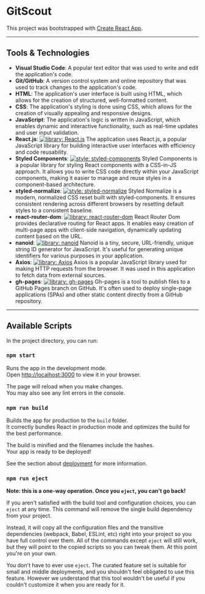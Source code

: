 # GitScout

This project was bootstrapped with [Create React App](https://github.com/facebook/create-react-app).

---

## Tools & Technologies

- **Visual Studio Code**: A popular text editor that was used to write and edit the application's code.
- **Git/GitHub**: A version control system and online repository that was used to track changes to the application's code.
- **HTML**: The application's user interface is built using HTML, which allows for the creation of structured, well-formatted content.
- **CSS**: The application's styling is done using CSS, which allows for the creation of visually appealing and responsive designs.
- **JavaScript**: The application's logic is written in JavaScript, which enables dynamic and interactive functionality, such as real-time updates and user input validation.
- **React.js**: [![library: React.js](https://img.shields.io/badge/library-⚛️%20React.js-61DAFB.svg)](https://reactjs.org/)
 The application uses React.js, a popular JavaScript library for building interactive user interfaces with efficiency and code reusability.
- **Styled Components**: [![style: styled-components](https://img.shields.io/badge/style-%F0%9F%92%85%20styled--components-orange.svg?colorB=daa357&colorA=db748e)](https://github.com/styled-components/styled-components) Styled Components is a popular library for styling React components with a CSS-in-JS approach. It allows you to write CSS code directly within your JavaScript components, making it easier to manage and reuse styles in a component-based architecture.
- **styled-normalize**: [![style: styled-normalize](https://img.shields.io/badge/style-%F0%9F%93%8C%20styled--normalize-yellow.svg)](https://github.com/sergeysova/styled-normalize) Styled Normalize is a modern, normalized CSS reset built with styled-components. It ensures consistent rendering across different browsers by resetting default styles to a consistent baseline.
- **react-router-dom**: [![library: react-router-dom](https://img.shields.io/badge/library-%F0%9F%8C%8E%20react--router--dom-green.svg)](https://github.com/ReactTraining/react-router) React Router Dom provides declarative routing for React apps. It enables easy creation of multi-page apps with client-side navigation, dynamically updating content based on the URL.
- **nanoid**: [![library: nanoid](https://img.shields.io/badge/library-%E2%9A%A1%EF%B8%8F%20nanoid-blue.svg)](https://github.com/ai/nanoid) Nanoid is a tiny, secure, URL-friendly, unique string ID generator for JavaScript. It's useful for generating unique identifiers for various purposes in your application.
- **Axios**: [![library: Axios](https://img.shields.io/badge/library-%F0%9F%94%97%20axios-purple.svg)](https://github.com/axios/axios) Axios is a popular JavaScript library used for making HTTP requests from the browser. It was used in this application to fetch data from external sources.
- **gh-pages**: [![library: gh-pages](https://img.shields.io/badge/library-%F0%9F%93%84%20gh--pages-orange.svg)](https://github.com/tschaub/gh-pages) Gh-pages is a tool to publish files to a GitHub Pages branch on GitHub. It's often used to deploy single-page applications (SPAs) and other static content directly from a GitHub repository.

---

## Available Scripts

In the project directory, you can run:

### `npm start`

Runs the app in the development mode.\
Open [http://localhost:3000](http://localhost:3000) to view it in your browser.

The page will reload when you make changes.\
You may also see any lint errors in the console.

### `npm run build`

Builds the app for production to the `build` folder.\
It correctly bundles React in production mode and optimizes the build for the best performance.

The build is minified and the filenames include the hashes.\
Your app is ready to be deployed!

See the section about [deployment](https://facebook.github.io/create-react-app/docs/deployment) for more information.

### `npm run eject`

**Note: this is a one-way operation. Once you `eject`, you can't go back!**

If you aren't satisfied with the build tool and configuration choices, you can `eject` at any time. This command will remove the single build dependency from your project.

Instead, it will copy all the configuration files and the transitive dependencies (webpack, Babel, ESLint, etc) right into your project so you have full control over them. All of the commands except `eject` will still work, but they will point to the copied scripts so you can tweak them. At this point you're on your own.

You don't have to ever use `eject`. The curated feature set is suitable for small and middle deployments, and you shouldn't feel obligated to use this feature. However we understand that this tool wouldn't be useful if you couldn't customize it when you are ready for it.
